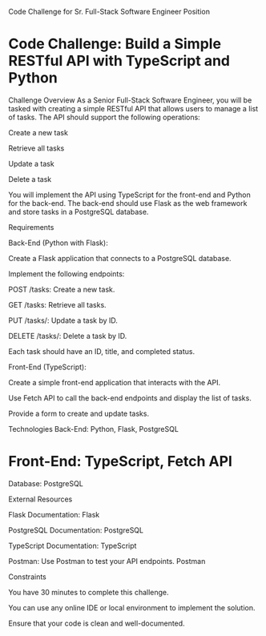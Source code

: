 Code Challenge for Sr. Full-Stack Software Engineer Position
# Code Challenge: Build a Simple RESTful API with TypeScript and Python

Challenge Overview
As a Senior Full-Stack Software Engineer, you will be tasked with creating a simple RESTful API that allows users to manage a list of tasks. The API should support the following operations:

Create a new task

Retrieve all tasks

Update a task

Delete a task

You will implement the API using TypeScript for the front-end and Python for the back-end. The back-end should use Flask as the web framework and store tasks in a PostgreSQL database.

Requirements

Back-End (Python with Flask):

Create a Flask application that connects to a PostgreSQL database.

Implement the following endpoints:

POST /tasks: Create a new task.

GET /tasks: Retrieve all tasks.

PUT /tasks/<id>: Update a task by ID.

DELETE /tasks/<id>: Delete a task by ID.

Each task should have an ID, title, and completed status.



Front-End (TypeScript):

Create a simple front-end application that interacts with the API.

Use Fetch API to call the back-end endpoints and display the list of tasks.

Provide a form to create and update tasks.

Technologies
Back-End: Python, Flask, PostgreSQL

# Front-End: TypeScript, Fetch API

Database: PostgreSQL

External Resources

Flask Documentation: Flask

PostgreSQL Documentation: PostgreSQL

TypeScript Documentation: TypeScript

Postman: Use Postman to test your API endpoints. Postman

Constraints

You have 30 minutes to complete this challenge.

You can use any online IDE or local environment to implement the solution.

Ensure that your code is clean and well-documented.
